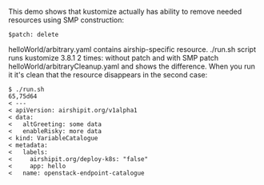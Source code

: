This demo shows that kustomize actually has ability to
remove needed resources using SMP construction:

```
$patch: delete
```

helloWorld/arbitrary.yaml contains airship-specific resource.
./run.sh script runs kustomize 3.8.1 2 times:
without patch
and with SMP patch helloWorld/arbitraryCleanup.yaml
and shows the difference.
When you run it it's clean that the resource disappears in the second case:

```
$ ./run.sh
65,75d64
< ---
< apiVersion: airshipit.org/v1alpha1
< data:
<   altGreeting: some data
<   enableRisky: more data
< kind: VariableCatalogue
< metadata:
<   labels:
<     airshipit.org/deploy-k8s: "false"
<     app: hello
<   name: openstack-endpoint-catalogue
```
